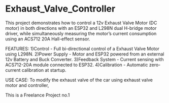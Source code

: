 # Exhaust_Valve_Controller

This project demonstrates how to control a 12v Exhaust Valve  Motor (DC motor) in both directions with an ESP32 and L298N dual H-bridge motor driver, while simultaneously measuring the motor’s current consumption using an ACS712 20A Hall-effect sensor.

FEATURES:
1)Control - Full bi-directional control of a Exhaust Valve Motor using L298N.
2)Power Supply - Motor and ESP32 powered from an external 12v Battery and Buck Converter.
3)Feedback System - Current sensing with ACS712-20A module connected to ESP32.
4)Calibration - Automatic zero-current calibration at startup.

USE CASE:
To modify the exhaust valve of the car using exhaust valve motor and controller,

This is a Freelance Project no.1
